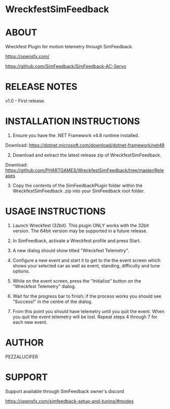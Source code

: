 # WreckfestSimFeedback


ABOUT
=====
Wreckfest Plugin for motion telemetry through SimFeedback.

https://opensfx.com/

https://github.com/SimFeedback/SimFeedback-AC-Servo


RELEASE NOTES
=============
v1.0 - First release.

INSTALLATION INSTRUCTIONS 
=========================

1. Ensure you have the .NET Framework v4.8 runtime installed.

Download: https://dotnet.microsoft.com/download/dotnet-framework/net48

2. Download and extract the latest release zip of WreckfestSimFeedback.

Download: https://github.com/PHARTGAMES/WreckfestSimFeedback/tree/master/Releases

3. Copy the contents of the SimFeedbackPlugin folder within the WreckfestSimFeedback .zip into your SimFeedback root folder.


USAGE INSTRUCTIONS 
==================

1. Launch Wreckfest (32bit). This plugin ONLY works with the 32bit version. The 64bit version may be supported in a future release.

2. In SimFeedback, activate a Wreckfest profile and press Start.

3. A new dialog should show titled "Wreckfest Telemetry".

4. Configure a new event and start it to get to the the event screen which shows your selected car as well as event, standing, difficulty and tune options.

5. While on the event screen, press the "Initialize" button on the "Wreckfest Telemetry" dialog.

6. Wait for the progress bar to finish; if the process works you should see "Success!" in the centre of the dialog.

7. From this point you should have telemetry until you quit the event. When you quit the event telemetry will be lost. Repeat steps 4 through 7 for each new event.


AUTHOR
======

PEZZALUCIFER


SUPPORT
=======

Support available through SimFeedback owner's discord

https://opensfx.com/simfeedback-setup-and-tuning/#modes

